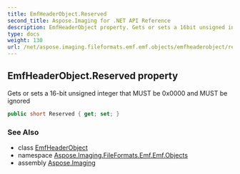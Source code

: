 ```yaml
---
title: EmfHeaderObject.Reserved
second_title: Aspose.Imaging for .NET API Reference
description: EmfHeaderObject property. Gets or sets a 16bit unsigned integer that MUST be 0x0000 and MUST be ignored
type: docs
weight: 130
url: /net/aspose.imaging.fileformats.emf.emf.objects/emfheaderobject/reserved/
---
```

## EmfHeaderObject.Reserved property

Gets or sets a 16-bit unsigned integer that MUST be 0x0000 and MUST be ignored

```csharp
public short Reserved { get; set; }
```

### See Also

* class [EmfHeaderObject](../)
* namespace [Aspose.Imaging.FileFormats.Emf.Emf.Objects](../../emfheaderobject/)
* assembly [Aspose.Imaging](../../../)


